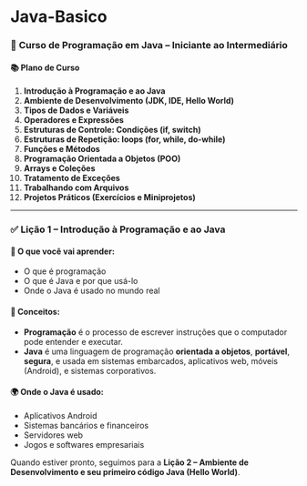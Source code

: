 # Java-Basico



### 🚀 **Curso de Programação em Java – Iniciante ao Intermediário**

#### 📚 **Plano de Curso**

1. **Introdução à Programação e ao Java**
2. **Ambiente de Desenvolvimento (JDK, IDE, Hello World)**
3. **Tipos de Dados e Variáveis**
4. **Operadores e Expressões**
5. **Estruturas de Controle: Condições (if, switch)**
6. **Estruturas de Repetição: loops (for, while, do-while)**
7. **Funções e Métodos**
8. **Programação Orientada a Objetos (POO)**
9. **Arrays e Coleções**
10. **Tratamento de Exceções**
11. **Trabalhando com Arquivos**
12. **Projetos Práticos (Exercícios e Miniprojetos)**

---

### ✅ **Lição 1 – Introdução à Programação e ao Java**

#### 📌 O que você vai aprender:

* O que é programação
* O que é Java e por que usá-lo
* Onde o Java é usado no mundo real

#### 🧠 Conceitos:

* **Programação** é o processo de escrever instruções que o computador pode entender e executar.
* **Java** é uma linguagem de programação **orientada a objetos**, **portável**, **segura**, e usada em sistemas embarcados, aplicativos web, móveis (Android), e sistemas corporativos.

#### 🌍 Onde o Java é usado:

* Aplicativos Android
* Sistemas bancários e financeiros
* Servidores web
* Jogos e softwares empresariais

Quando estiver pronto, seguimos para a **Lição 2 – Ambiente de Desenvolvimento e seu primeiro código Java (Hello World)**.

